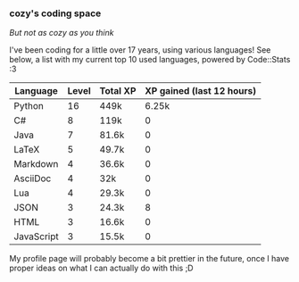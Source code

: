 ### cozy's coding space
*But not as cozy as you think*

I've been coding for a little over 17 years, using various languages! See below, a list with my current top 10 used languages, powered by Code::Stats :3
    
| Language | Level | Total XP | XP gained (last 12 hours) |
| --- | --- | --- | --- |
| Python | 16 | 449k | 6.25k |
| C# | 8 | 119k | 0 |
| Java | 7 | 81.6k | 0 |
| LaTeX | 5 | 49.7k | 0 |
| Markdown | 4 | 36.6k | 0 |
| AsciiDoc | 4 | 32k | 0 |
| Lua | 4 | 29.3k | 0 |
| JSON | 3 | 24.3k | 8 |
| HTML | 3 | 16.6k | 0 |
| JavaScript | 3 | 15.5k | 0 |
    
My profile page will probably become a bit prettier in the future, once I have proper ideas on what I can actually do with this ;D